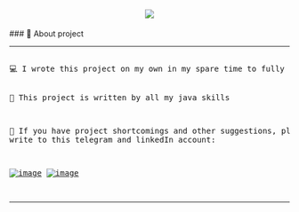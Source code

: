 <h1 align="center">
	<img src="https://readme-typing-svg.demolab.com/?lines=Hello, I'm Abdumo'min;Welcome+to+my+Organization+Project!">
</h1>
### 📖 About project
<hr>
<pre>  
💻 I wrote this project on my own in my spare time to fully replicate Spring boot

📝 This project is written by all my java skills

🌟 If you have project shortcomings and other suggestions, please write to this telegram and linkedIn account:
	
  [![image](https://img.shields.io/badge/LinkedIn-0077B5?style=for-the-badge&logo=linkedin&logoColor=white)](https://www.linkedin.com/in/abdumomin0409/)
  [![image](https://img.shields.io/badge/Telegram-26A5E4.svg?style=for-the-badge&logo=telegram&logoColor=white)](https://t.me/Mavlonovich_java)

</pre>
<hr>
